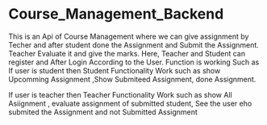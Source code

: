 # Course_Management_Backend

This is an Api of Course Management where we can give assignment by Techer and after student done the Assignment and Submit the Assignment.
Teacher Evaluate it and give the marks.
Here, Teacher and Student can register and After Login According to the User.
Function is working Such as 
If user is student then Student Functionality Work such as show Upcomming Assignment ,Show Submiteed Assignment, done Assignment.

If user is teacher then Teacher Functionality Work such as show All Asiignment , evaluate assignment of submitted student, See the user eho submited the Assignment and not Submitted Assignment

